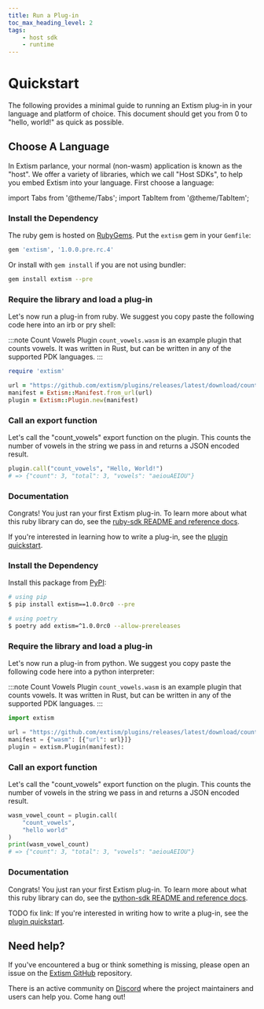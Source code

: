 ```yaml
---
title: Run a Plug-in
toc_max_heading_level: 2
tags:
    - host sdk
    - runtime
---
```


# Quickstart

The following provides a minimal guide to running an Extism plug-in in your language
and platform of choice. This document should get you from 0 to "hello, world!" as quick
as possible.


## Choose A Language

In Extism parlance, your normal (non-wasm) application is known as the "host".
We offer a variety of libraries, which we call "Host SDKs", to help you embed
Extism into your language. First choose a language:

import Tabs from '@theme/Tabs';
import TabItem from '@theme/TabItem';

<Tabs>
  <TabItem value="ruby" label="Ruby" default>

### Install the Dependency

The ruby gem is hosted on [RubyGems](https://rubygems.org/gems/extism).
Put the `extism` gem in your `Gemfile`:

```rb
gem 'extism', '1.0.0.pre.rc.4'
```

Or install with `gem install` if you are not using bundler:

```sh
gem install extism --pre
```

### Require the library and load a plug-in

Let's now run a plug-in from ruby. We suggest you copy paste the following code here
into an irb or pry shell:

:::note Count Vowels Plugin
`count_vowels.wasm` is an example plugin that counts vowels. It was written in Rust, but can
be written in any of the supported PDK languages.
:::

```ruby title=irb.rb
require 'extism'

url = "https://github.com/extism/plugins/releases/latest/download/count_vowels.wasm"
manifest = Extism::Manifest.from_url(url)
plugin = Extism::Plugin.new(manifest)
```

### Call an export function

Let's call the "count_vowels" export function on the plugin. This counts the number
of vowels in the string we pass in and returns a JSON encoded result.

```ruby title=irb.rb
plugin.call("count_vowels", "Hello, World!")
# => {"count": 3, "total": 3, "vowels": "aeiouAEIOU"}
```

### Documentation

Congrats! You just ran your first Extism plug-in. To learn more about what this
ruby library can do, see the [ruby-sdk README and reference docs](https://github.com/extism/ruby-sdk).

If you're interested in learning how to write a plug-in, see the [plugin quickstart](/docs/quickstart/plugin-quickstart).

  </TabItem>
  <TabItem value="python" label="Python">

### Install the Dependency

Install this package from [PyPI](https://pypi.org/project/extism/):

```bash
# using pip
$ pip install extism==1.0.0rc0 --pre

# using poetry
$ poetry add extism=^1.0.0rc0 --allow-prereleases
```

### Require the library and load a plug-in

Let's now run a plug-in from python. We suggest you copy paste the following code here
into a python interpreter:

:::note Count Vowels Plugin
`count_vowels.wasm` is an example plugin that counts vowels. It was written in Rust, but can
be written in any of the supported PDK languages.
:::

```python title=python.py
import extism

url = "https://github.com/extism/plugins/releases/latest/download/count_vowels.wasm"
manifest = {"wasm": [{"url": url}]}
plugin = extism.Plugin(manifest):
```

### Call an export function

Let's call the "count_vowels" export function on the plugin. This counts the number
of vowels in the string we pass in and returns a JSON encoded result.

```python title=python.py
wasm_vowel_count = plugin.call(
    "count_vowels",
    "hello world"
)
print(wasm_vowel_count)
# => {"count": 3, "total": 3, "vowels": "aeiouAEIOU"}
```

### Documentation

Congrats! You just ran your first Extism plug-in. To learn more about what this
ruby library can do, see the [python-sdk README and reference docs](https://github.com/extism/python-sdk).

TODO fix link:
If you're interested in writing how to write a plug-in, see the [plugin quickstart](/).

  </TabItem>
  <TabItem value="haskell" label="Haskell">
  </TabItem>
  <TabItem value="Go" label="Go">
  </TabItem>
  <TabItem value="C" label="C">
  </TabItem>
  <TabItem value="C++" label="C++">
  </TabItem>
  <TabItem value="OCaml" label="OCaml">
  </TabItem>
  <TabItem value="PHP" label="PHP">
  </TabItem>
  <TabItem value="Rust" label="Rust">
  </TabItem>
  <TabItem value="Zig" label="Zig">
  </TabItem>
  <TabItem value=".NET" label=".NET">
  </TabItem>
  <TabItem value="Elixir/Erlang" label="Elixir/Erlang">
  </TabItem>
  <TabItem value="Java" label="Java">
  </TabItem>
  <TabItem value="Node" label="Node">
  </TabItem>
</Tabs>


## Need help?

If you've encountered a bug or think something is missing, please open an issue on the [Extism GitHub](https://github.com/extism/extism) repository.

There is an active community on [Discord](https://discord.gg/cx3usBCWnc) where the project maintainers and users can help you. Come hang out!
